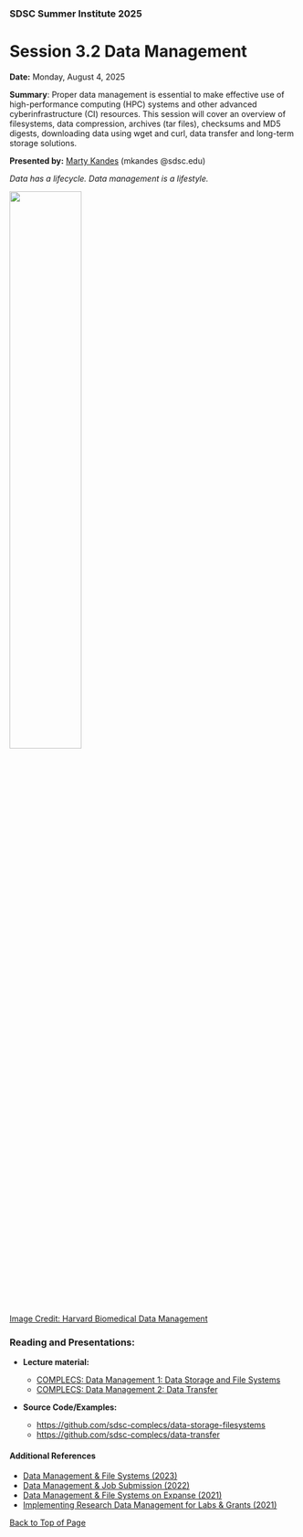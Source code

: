 ### SDSC Summer Institute 2025
# Session 3.2 Data Management

**Date:** Monday, August 4, 2025

**Summary**: Proper data management is essential to make effective use of high-performance computing (HPC) systems and other advanced cyberinfrastructure (CI) resources. This session will cover an overview of filesystems, data compression, archives (tar files), checksums and MD5 digests, downloading data using wget and curl, data transfer and long-term storage solutions.

**Presented by:** [Marty Kandes](https://www.linkedin.com/in/marty-kandes-b53a34144) (mkandes @sdsc.edu)

*Data has a lifecycle. Data management is a lifestyle.*

<img src='https://datamanagement.hms.harvard.edu/sites/g/files/mcu941/files/assets/Images/Lifecycle-wheel-2tier.png' width='50%' height='50%'/>

[Image Credit: Harvard Biomedical Data Management](https://datamanagement.hms.harvard.edu)

### Reading and Presentations:
* **Lecture material:**
   * [COMPLECS: Data Management 1: Data Storage and File Systems](https://drive.google.com/file/d/1cs7Cvvcb_InfLvNWD0KdXI-q-cMZWp6N/view?usp=drive_link)
   * [COMPLECS: Data Management 2: Data Transfer](https://drive.google.com/file/d/1_ei6bviMbbpIYPJzQ8duovbF0EuE1o33/view?usp=drive_link)
  
* **Source Code/Examples:**
   * https://github.com/sdsc-complecs/data-storage-filesystems
   * https://github.com/sdsc-complecs/data-transfer

#### Additional References
  - [Data Management & File Systems (2023)](https://www.sdsc.edu/event_items/202303-SDSCWebinar-Data-Management-File-Systems.html)
  - [Data Management & Job Submission (2022)](https://education.sdsc.edu/training/interactive/hpc_user_training_2022/week3/)
  - [Data Management & File Systems on Expanse (2021)](https://www.sdsc.edu/event_items/202110_ExpanseWebinar-M.Shantharam.html)
  - [Implementing Research Data Management for Labs & Grants (2021)](https://www.sdsc.edu/event_items/202104_ImplementingResearchData.html)


[Back to Top of Page](#top)
